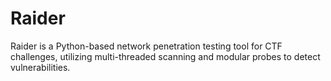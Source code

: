 # Raider
Raider is a Python-based network penetration testing tool for CTF challenges, utilizing multi-threaded scanning and modular probes to detect vulnerabilities.
